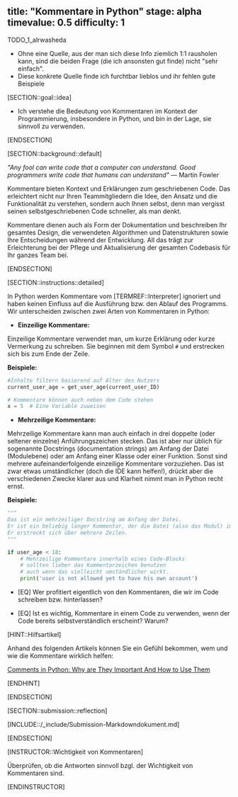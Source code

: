 title: "Kommentare in Python"
stage: alpha
timevalue: 0.5
difficulty: 1
---
TODO_1_alrwasheda

- Ohne eine Quelle, aus der man sich diese Info ziemlich 1:1 rausholen kann, sind die beiden
  Frage (die ich ansonsten gut finde) nicht "sehr einfach".
- Diese konkrete Quelle finde ich furchtbar lieblos und ihr fehlen gute Beispiele

[SECTION::goal::idea]

- Ich verstehe die Bedeutung von Kommentaren im Kontext der Programmierung, insbesondere in Python,
und bin in der Lage, sie sinnvoll zu verwenden.

[ENDSECTION]

[SECTION::background::default]

*"Any fool can write code that a computer can understand.
Good programmers write code that humans can understand"* — Martin Fowler

Kommentare bieten Kontext und Erklärungen zum geschriebenen Code.
Das erleichtert nicht nur Ihren Teammitgliedern die Idee,
den Ansatz und die Funktionalität zu verstehen,
sondern auch Ihnen selbst, denn man vergisst seinen selbstgeschriebenen Code schneller,
als man denkt.

Kommentare dienen auch als Form der Dokumentation und beschreiben Ihr gesamtes Design,
die verwendeten Algorithmen und Datenstrukturen sowie Ihre Entscheidungen während der Entwicklung.
All das trägt zur Erleichterung bei der Pflege und
Aktualisierung der gesamten Codebasis für Ihr ganzes Team bei.

[ENDSECTION]

[SECTION::instructions::detailed]

In Python werden Kommentare vom [TERMREF::Interpreter] ignoriert und
haben keinen Einfluss auf die Ausführung bzw. den Ablauf des Programms.
Wir unterscheiden zwischen zwei Arten von Kommentaren in Python:

- **Einzeilige Kommentare:**

Einzeilige Kommentare verwendet man, um kurze Erklärung oder kurze Vermerkung zu schreiben.
Sie beginnen mit dem Symbol `#` und erstrecken sich bis zum Ende der Zeile.

**Beispiele:**

```python
#Inhalte filtern basierend auf Alter des Nutzers
current_user_age = get_user_age(current_user_ID)

# Kommentare können auch neben dem Code stehen
x = 5  # Eine Variable zuweisen
```

- **Mehrzeilige Kommentare:**

Mehrzeilige Kommentare kann man auch einfach
in drei doppelte (oder seltener einzelne) Anführungszeichen stecken.
Das ist aber nur üblich für sogenannte Docstrings (documentation strings)
am Anfang der Datei (Modulebene) 
oder am Anfang einer Klasse oder einer Funktion.
Sonst sind mehrere aufeinanderfolgende einzeilige Kommentare vorzuziehen.
Das ist zwar etwas umständlicher (doch die IDE kann helfen!),
drückt aber die verschiedenen
Zwecke klarer aus und Klarheit nimmt man in Python recht ernst.

**Beispiele:**

```python
"""
Das ist ein mehrzeiliger Docstring am Anfang der Datei.
Er ist ein beliebig langer Kommentar, der die Datei (also das Modul) im Ganzen erklärt.
Er erstreckt sich über mehrere Zeilen.
"""

if user_age < 18:
    # Mehrzeilige Kommentare innerhalb eines Code-Blocks
    # sollten lieber das Kommentarzeichen benutzen
    # auch wenn das vielleicht umständlicher wirkt.
    print('user is not allowed yet to have his own account')
```

- [EQ] Wer profitiert eigentlich von den Kommentaren, die wir im Code schreiben bzw. hinterlassen? 

- [EQ] Ist es wichtig, Kommentare in einem Code zu verwenden,
wenn der Code bereits selbstverständlich erscheint? Warum?

[HINT::Hilfsartikel]

Anhand des folgenden Artikels können Sie ein Gefühl bekommen,
wem und wie die Kommentare wirklich helfen:

[Comments in Python: Why are They Important And How to Use Them](https://www.simplilearn.com/tutorials/python-tutorial/comments-in-python)

[ENDHINT]

[ENDSECTION]

[SECTION::submission::reflection]

[INCLUDE::/_include/Submission-Markdowndokument.md]

[ENDSECTION]

[INSTRUCTOR::Wichtigkeit von Kommentaren]

Überprüfen, ob die Antworten sinnvoll bzgl. der Wichtigkeit von Kommentaren sind. 

[ENDINSTRUCTOR]
